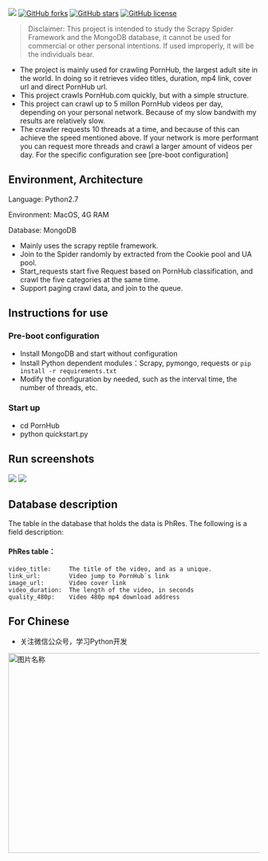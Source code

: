 
![][py2x] [![GitHub forks][forks]][network] [![GitHub stars][stars]][stargazers] [![GitHub license][license]][lic_file]
> Disclaimer: This project is intended to study the Scrapy Spider Framework and the MongoDB database, it cannot be used for commercial or other personal intentions. If used improperly, it will be the individuals bear.

* The project is mainly used for crawling PornHub, the largest adult site in the world. In doing so it retrieves video titles, duration, mp4 link, cover url and direct PornHub url.
* This project crawls PornHub.com quickly, but with a simple structure.
* This project can crawl up to 5 millon PornHub videos per day, depending on your personal network. Because of my slow bandwith my results are relatively slow.
* The crawler requests 10 threads at a time, and because of this can achieve the speed mentioned above. If your network is more performant you can request more threads and crawl a larger amount of videos per day. For the specific configuration see [pre-boot configuration]


## Environment, Architecture

Language: Python2.7

Environment: MacOS, 4G RAM

Database: MongoDB

* Mainly uses the scrapy reptile framework.
* Join to the Spider randomly by extracted from the Cookie pool and UA pool.
* Start_requests start five Request based on PornHub classification, and crawl the five categories at the same time.
* Support paging crawl data, and join to the queue.

## Instructions for use

### Pre-boot configuration

* Install MongoDB and start without configuration
* Install Python dependent modules：Scrapy, pymongo, requests or `pip install -r requirements.txt`
* Modify the configuration by needed, such as the interval time, the number of threads, etc.

### Start up

* cd PornHub
* python quickstart.py


## Run screenshots
![](https://github.com/xiyouMc/PornHubBot/blob/master/img/running.png?raw=true)
![](https://github.com/xiyouMc/PornHubBot/blob/master/img/mongodb.png?raw=true)

## Database description

The table in the database that holds the data is PhRes. The following is a field description:

#### PhRes table：
  
    video_title:     The title of the video, and as a unique.
    link_url:        Video jump to PornHub`s link
    image_url:       Video cover link
    video_duration:  The length of the video, in seconds
    quality_480p:    Video 480p mp4 download address

## For Chinese

* 关注微信公众号，学习Python开发

<img src="https://github.com/xiyouMc/WebHubBot/blob/master/img/gongzhonghao.png?raw=true" width = "800" height = "400" alt="图片名称" align=center />   



[py2x]: https://img.shields.io/badge/python-2.x-brightgreen.svg
[issues_img]: https://img.shields.io/github/issues/xiyouMc/WebHubBot.svg
[issues]: https://github.com/xiyouMc/WebHubBot/issues

[forks]: https://img.shields.io/github/forks/xiyouMc/WebHubBot.svg
[network]: https://github.com/xiyouMc/WebHubBot/network

[stars]: https://img.shields.io/github/stars/xiyouMc/WebHubBot.svg
[stargazers]: https://github.com/xiyouMc/WebHubBot/stargazers

[license]: https://img.shields.io/badge/license-MIT-blue.svg
[lic_file]: https://raw.githubusercontent.com/xiyouMc/WebHubBot/master/LICENSE
